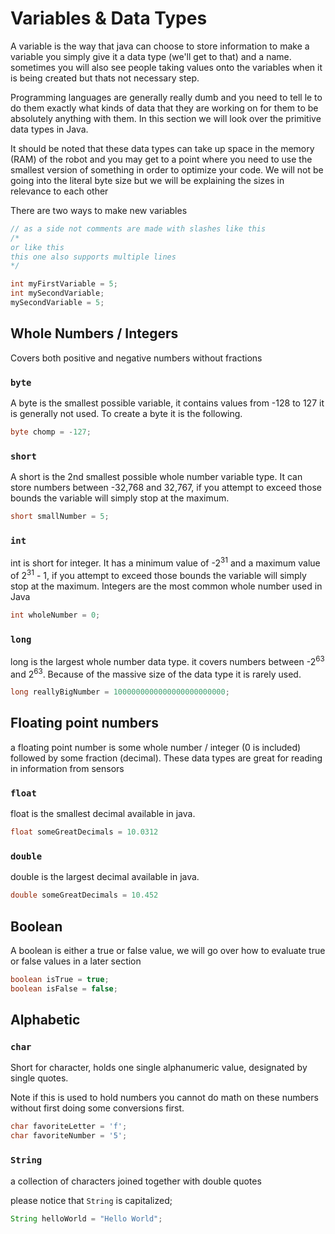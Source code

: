 # Variables & Data Types  

A variable is the way that java can choose to store information to make a variable you simply give it a data type (we'll get to that) and a name. sometimes you will also see people taking values onto the variables when it is being created but thats not necessary step.

Programming languages are generally really dumb and you need to tell le to do them exactly what kinds of data that they are working on for them to be absolutely anything with them. In this section we will look over the primitive data types in Java. 

It should be noted that these data types can take up space in the memory (RAM) of the robot and you may get to a point where you need to use the smallest version of something in order to optimize your code. We will not be going into the literal byte size but we will be explaining the sizes in relevance to each other

There are two ways to make new variables
```Java
// as a side not comments are made with slashes like this
/*
or like this
this one also supports multiple lines
*/

int myFirstVariable = 5;
int mySecondVariable;
mySecondVariable = 5;
```

## Whole Numbers / Integers

Covers both positive and negative numbers without fractions

### ``` byte ```

A byte is the smallest possible variable, it contains values from -128 to 127 it is generally not used. To create a byte it is the following.

``` Java
byte chomp = -127;
```

### ``` short ```

A short is the 2nd smallest possible whole number variable type. It can store numbers between -32,768 and 32,767, if you attempt to exceed those bounds the variable will simply stop at the maximum.

```Java
short smallNumber = 5;
```

### ``` int ```

int is short for integer. It has a minimum value of -2<sup>31</sup> and a maximum value of 2<sup>31</sup> - 1, if you attempt to exceed those bounds the variable will simply stop at the maximum. Integers are the most common whole number used in Java

```Java
int wholeNumber = 0;
```

### ``` long ```

long is the largest whole number data type. it covers numbers between -2<sup>63</sup> and 2<sup>63</sup>. Because of the massive size of the data type it is rarely used.

```Java
long reallyBigNumber = 1000000000000000000000000;
```


## Floating point numbers

a floating point number is some whole number / integer (0 is included) followed by some fraction (decimal). These data types are great for reading in information from sensors

### ``` float ```

float is the smallest decimal available in java.

```Java
float someGreatDecimals = 10.0312
```
### ``` double ```

double is the largest decimal available in java.

```Java
double someGreatDecimals = 10.452
```

## Boolean 

A boolean is either a true or false value, we will go over how to evaluate true or false values in a later section

```Java
boolean isTrue = true;
boolean isFalse = false;
```

## Alphabetic 

### ``` char ```

Short for character, holds one single alphanumeric value, designated by single quotes.

Note if this is used to hold numbers you cannot do math on these numbers without first doing some conversions first.

``` Java
char favoriteLetter = 'f';
char favoriteNumber = '5';
```

### ``` String ```

a collection of characters joined together with double quotes

please notice that ``` String ``` is capitalized; 

```Java
String helloWorld = "Hello World";
```

